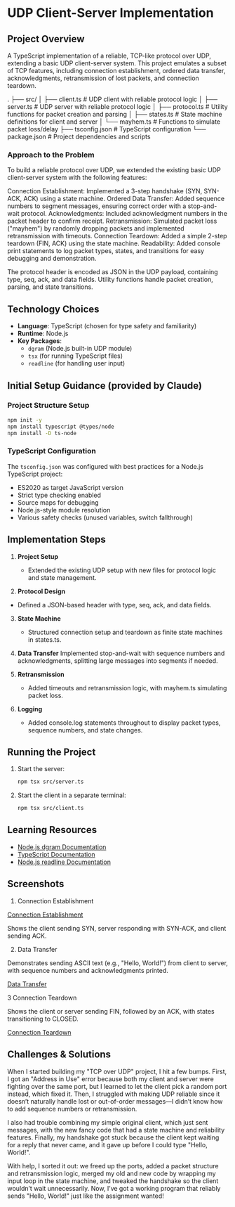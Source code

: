 # UDP Client-Server Implementation

## Project Overview

A TypeScript implementation of a reliable, TCP-like protocol over UDP, extending a basic UDP client-server system. This project emulates a subset of TCP features, including connection establishment, ordered data transfer, acknowledgments, retransmission of lost packets, and connection teardown.

.
├── src/
│ ├── client.ts # UDP client with reliable protocol logic
│ ├── server.ts # UDP server with reliable protocol logic
│ ├── protocol.ts # Utility functions for packet creation and parsing
│ ├── states.ts # State machine definitions for client and server
│ └── mayhem.ts # Functions to simulate packet loss/delay
├── tsconfig.json # TypeScript configuration
└── package.json # Project dependencies and scripts

### Approach to the Problem

To build a reliable protocol over UDP, we extended the existing basic UDP client-server system with the following features:

Connection Establishment: Implemented a 3-step handshake (SYN, SYN-ACK, ACK) using a state machine.
Ordered Data Transfer: Added sequence numbers to segment messages, ensuring correct order with a stop-and-wait protocol.
Acknowledgments: Included acknowledgment numbers in the packet header to confirm receipt.
Retransmission: Simulated packet loss ("mayhem") by randomly dropping packets and implemented retransmission with timeouts.
Connection Teardown: Added a simple 2-step teardown (FIN, ACK) using the state machine.
Readability: Added console print statements to log packet types, states, and transitions for easy debugging and demonstration.

The protocol header is encoded as JSON in the UDP payload, containing type, seq, ack, and data fields. Utility functions handle packet creation, parsing, and state transitions.

## Technology Choices

- **Language**: TypeScript (chosen for type safety and familiarity)
- **Runtime**: Node.js
- **Key Packages**:
  - `dgram` (Node.js built-in UDP module)
  - `tsx` (for running TypeScript files)
  - `readline` (for handling user input)

## Initial Setup Guidance (provided by Claude)

### Project Structure Setup

```bash
npm init -y
npm install typescript @types/node
npm install -D ts-node
```

### TypeScript Configuration

The `tsconfig.json` was configured with best practices for a Node.js TypeScript project:

- ES2020 as target JavaScript version
- Strict type checking enabled
- Source maps for debugging
- Node.js-style module resolution
- Various safety checks (unused variables, switch fallthrough)

## Implementation Steps

1. **Project Setup**

   - Extended the existing UDP setup with new files for protocol logic and state management.

2. **Protocol Design**

- Defined a JSON-based header with type, seq, ack, and data fields.

3. **State Machine**

   - Structured connection setup and teardown as finite state machines in states.ts.

4. **Data Transfer**
   Implemented stop-and-wait with sequence numbers and acknowledgments, splitting large messages into segments if needed.

5. **Retransmission**

   - Added timeouts and retransmission logic, with mayhem.ts simulating packet loss.

6. **Logging**
   - Added console.log statements throughout to display packet types, sequence numbers, and state changes.

## Running the Project

1. Start the server:
   ```bash
   npm tsx src/server.ts
   ```
2. Start the client in a separate terminal:
   ```bash
   npm tsx src/client.ts
   ```

## Learning Resources

- [Node.js dgram Documentation](https://nodejs.org/api/dgram.html)
- [TypeScript Documentation](https://www.typescriptlang.org/docs/)
- [Node.js readline Documentation](https://nodejs.org/api/readline.html)

## Screenshots

1. Connection Establishment 

[Connection Establishment](screenshot1.png)

Shows the client sending SYN, server responding with SYN-ACK, and client sending ACK.

2. Data Transfer

Demonstrates sending ASCII text (e.g., "Hello, World!") from client to server, with sequence numbers and acknowledgments printed.

[Data Transfer](screenshot2.png)

3 Connection Teardown

Shows the client or server sending FIN, followed by an ACK, with states transitioning to CLOSED.

[Connection Teardown](screenshot3.png)

## Challenges & Solutions

When I started building my "TCP over UDP" project, I hit a few bumps. First, I got an "Address in Use" error because both my client and server were fighting over the same port, but I learned to let the client pick a random port instead, which fixed it. Then, I struggled with making UDP reliable since it doesn’t naturally handle lost or out-of-order messages—I didn’t know how to add sequence numbers or retransmission. 

I also had trouble combining my simple original client, which just sent messages, with the new fancy code that had a state machine and reliability features. Finally, my handshake got stuck because the client kept waiting for a reply that never came, and it gave up before I could type "Hello, World!". 

With help, I sorted it out: we freed up the ports, added a packet structure and retransmission logic, merged my old and new code by wrapping my input loop in the state machine, and tweaked the handshake so the client wouldn’t wait unnecessarily. Now, I’ve got a working program that reliably sends "Hello, World!" just like the assignment wanted!